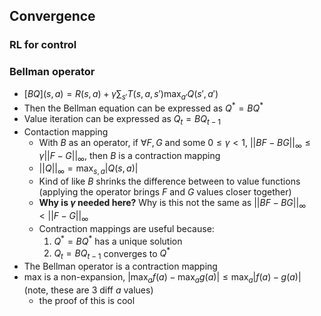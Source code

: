 ## Convergence

### RL for control

### Bellman operator
- $[BQ](s,a) = R(s,a) + \gamma \sum_{s'} {T(s,a,s') \max_{a'} Q(s',a')}$
- Then the Bellman equation can be expressed as $Q^* = BQ^*$
- Value iteration can be expressed as $Q_t = BQ_{t-1}$
- Contaction mapping
    - With $B$ as an operator, if $\forall F,G$ and some $0 \leq \gamma < 1$, $||BF - BG||_{\infty} \leq \gamma ||F - G||_{\infty}$, then $B$ is a contraction mapping
    - $||Q||_{\infty} = \max_{s,a} |Q(s,a)|$
    - Kind of like $B$ shrinks the difference between to value functions (applying the operator brings $F$ and $G$ values closer together)
    - **Why is $\gamma$ needed here?** Why is this not the same as $||BF - BG||_{\infty} < ||F - G||_{\infty}$
    - Contraction mappings are useful because: 
        1. $Q^* = BQ^*$ has a unique solution
        2. $Q_t = BQ_{t-1}$ converges to $Q^*$
- The Bellman operator is a contraction mapping
- max is a non-expansion, $|\max_a f(a) - \max_a g(a)| \leq \max_a |f(a)-g(a)|$ (note, these are 3 diff $a$ values)
    - the proof of this is cool


